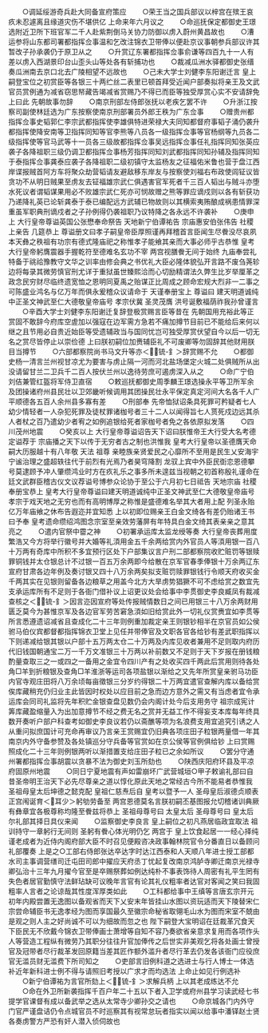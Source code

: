 <!-- { "loadSidebar": true } -->
　　○调延绥游奇兵赴大同备宣府策应
　　○荣王当之国兵部议以梓宫在殡王哀疚未忍遽离且缘道灾伤不堪供亿  上命来年六月议之
　　○命巡抚保定都御史王璟选附近卫所下班官军二千人赴紫荆倒马关协力防御以虏入蔚州黄昌故也
　　○漕运参将山东都司署都指挥佥事温和乞改注锦衣卫带俸以便赴京议事朝参兵部议许其暂改子孙承袭仍于原卫从之
　　○升赏辽东署都指挥佥事俞谦等四百九十一人有差以虏入西湖景印台山歪头山等处各有斩捕功也
　　○裁减瓜洲水驿都御史张缙奏瓜洲南去京口北去广陵相望不远故也
　　○己未大学士刘健李东阳谢迁言  皇上嗣登宝位之初赏臣等各银三十两纻丝二表里已顿首拜受近闻户部奏拟将亲王及文武官员赏例通为减省窃思帑藏告竭减省赏赐乃不得已而臣等独受厚赏心实不安请辞免  上曰此  先朝故事勿辞
　　○南京刑部左侍郎张抚以老疾乞罢不许
　　○升浙江按察司副使林廷选为广东按察使南京刑部署员外郎王秩为广东佥事
　　○赠贵州都指挥佥事史韬郭仁李宗武都指挥使李雄俱特进荣禄大夫同知都督府事韬子涌仍袭升都指挥使降安南等卫指挥同知等官李熊等八员各一级指挥佥事等官杨纲等九员各二级指挥使等官马武等十一员各三级故都指挥佥事吴远指挥佥事任礼指挥同知张英应袭子各降祖职三级仍调卫都指挥佥事杨芳指挥同知刘武都指挥同知孙辅及指挥同知于泰指挥佥事龚泰应袭子各降祖职二级初镇守太监杨友之征福佑米鲁也营于盘江西岸谍报贼首阿方车将聚众劫营韬请友避敌移东岸友与按察使刘福右布政使闾钲议皆贪功不从明日贼果至虏友去钲福雄宗武仁俱遇害官军死者千三百人韬出与贼斗亦堕水死议者谓韬谋果用必不败雄宗武仁死亦可悯故赠之熊等罪应谪戍则以各有斩获功乃递降礼英已论斩龚泰于泰已编配远方武辅已物故则以其横索夷贿酿成祸患情罪深重虽军职典刑谪戍者之子孙例得仍袭祖职乃议特降之各永远不许袭补
　　○庚申上  大行皇帝尊谥英国公张懋奉命祭告  天地新宁伯谭祐告  宗庙惠安伯张伟告  社稷  上亲告  几筵恭上  尊谥册文曰孝子嗣皇帝臣厚照谨再拜稽首言臣闻生尽餋没尽哀夙本天彝之秩祖有功宗有德式隆庙祀之称惟孝子能飨其亲而大事必师乎古恭惟  皇考大行皇帝躬膺震器手握乾符至德难名玄功不宰  两宫视膳餋无间于始终  九庙奉尝礼特备于祧祫豫教守文华之训率由修会典之书优礼大臣必隆体貌弘开言路不废刍荛轸边将每录其微劳慎官刑尤详于重狱虽世臻熙洽而心切励精谓法久弊生比岁举厘革之政念民穷财尽临终遗宽恤之恩明同夏禹之贻谋正比周成之顾命宏规大烈非一二事之可陈盛业鸿名与亿万年而俱永爰稽众议请命于  天谨奉册宝上  尊谥曰  建天明道诚纯中正圣文神武至仁大德敬皇帝庙号  孝宗伏冀  圣灵茂膺  洪号诞敷福荫祚我孙曾谨言
　　○辛酉大学士刘健李东阳谢迁复辞登极赏赐言臣等昔在  先朝国用充裕此等正赏固不敢辞今府库空虗加以强寇在边军需方急若不痛加撙节目前已不能给后来何以继之且节用必自贵近始臣等受遗辅政当与国同忧岂可独受厚赏伏望自今以后一切无名之赏尽皆停止以崇俭德  上曰朕初嗣位加赉辅臣礼不可废卿等勿固辞其他财用朕目当撙节
　　○六部都察院尚书马文升等亦＜锍-釒＞辞赏赐不允
　　○都御史杨一清言兰州视甘凉尤为要害与虏止隔一河而河北盐场堡定火城二处俱贼所从出没请留甘兰二卫兵千二百人按伏兰州以逸待劳庶可遏虏深入从之
　　○命广宁伯刘佶兼管红盔将军侍卫直宿
　　○敕巡抚都御史周季麟王璟选操永平等卫所军余及团操诸府州县民壮以卫郊畿听候调用其团操民壮永平保定真定河间大名各千人广平顺德各五百人余州县多寡有差
　　○刑部奉  先帝恤狱诏条具死罪可矜疑者七人幼少情轻者一人杂犯死罪及徒杖罪诸枷号者三十二人以闻得旨七人贳死戍边远其杀人者杖之百乃遣幼少者宥之如例追银给死者家枷号者免之各依原拟发落
　　○四川茂州地震
　　○癸亥以上  大行皇帝尊谥诏告天下诏曰朕惟帝王大行受大名考德定谥荐于  宗庙播之天下以传于无穷者古之制也洪惟我  皇考大行皇帝以圣德膺天命嗣大历服越十有八年敬  天法  祖尊  亲睦族亲贤爱民之心靡所不至用是民生乂安海宇宁谧治理之盛超轶往代于前烈有光焉乃者昊穹降割  龙驭上宾中外臣民衘恋恩德攀号莫逮顾予冲人肇缵鸿业时方在疚礼乐之事多所未遑兹当视朝之初首称殷礼谨命在廷文武群臣稽古仪文议荐谥号博参众论协于至公于六月初七日祗告  天地宗庙  社稷奉册宝恭上  皇考大行皇帝尊谥曰建天明道诚纯中正圣文神武至仁大德敬皇帝庙号  孝宗于戏天地之无穷也而有高明博厚之称惟是盛德难名举其大者用上配  列圣永贻亿万年庙飨之休布告遐迩并宜知悉  上以初即位赐亲王白金文绮各有差仍贻诸王书曰予奉  皇考遗命缵绍鸿图念宗室至亲效劳藩屏有年特具白金文绮其表亲亲之意其亮之
　　○遣内官祭中霤之神
　　○初署承运库太监龙绶等奏  大行皇帝丧葬用度繁浩又今方将举行徽号并大婚等礼湏用金五千余两给赏内外官员人等湏用银一百八十万两有奇库中所积不多宜预行区处下户部集议言户刑二部都察院收贮赃罚等银赎罪铜钱并太仓银总计不过银一百五万余两即今给散在京军官春季俸银十万余两辽东宣府甘肃各边年例及奏讨银又四十八万余两矣拟支赃罚赎罪银钱行令顺天府收买金千两其实在见银则留备各边粮草之用盖今北方大旱虏势猖獗不可不虑给赏之数宜先支承运库所有不足则于各衙门借补议上诏更议处会给事中李贯御史李良臧凤有裁减查核之＜锍-釒＞因言迩因宣府等处传报贼情数日之间已用银三十八万余两财用匮乏莫今为甚惟京军及各边官军劳苦窘急湏如旧给赏此外一切礼仪赏赉宜如李贯等所言悉遵遗诏减省且查成化二十三年则例重加裁定亲王则银钞相半在京官员如公侯驸马伯仪宾都督都指挥锦衣卫堂上见任并带俸官及文职各官各给钞有差武职指挥以下则递减给银其银以户部十五万两太仓二十万两及内库见收者兼用不足则取内府历代旧钱国朝通宝二万一千万文准银三十万两以补前数又不足则于天下岁报在册钱粮酌量查取三之一或四之一备用之金宜令四川产有之处收买四千两此后赏用则待各处角□羊到折粮银及查角□羊淮浙等运司各项盐银以渐给之又先年所赏皇亲驸马功臣内官寺观庄田将八万余顷每亩徵银三分岁约得银二十万两宜遣官查解内库以备给赏俟库藏稍充仍归业主此皆因时权处以应目前之急而边方意外之需又有当虑者宜令承运库会同司礼监将先年积贮金银查盘见数仍会内阁计处今后支用务守  祖宗成宪计筭库藏盈缩量入为出加意撙节不经之费无名之赏并无益工作不得妄支本库每年终具数开奏听户部户科查考如御史李良议若仍以斋醮等项为名浪费支用宜追究引诱之人从重问拟庶国计可充命再审议乃言亲王赏赐宜仍旧典各项庄田子粒银两量借一年其南京内外守备参赞及各处镇巡分守兵备等官赏如在京公侯等官例俱给钞  上曰赏赐照成化二十三年则例银两听以渐措置支给庄田子粒已之余如所议
　　○罢分守通州署都指挥佥事胡震以贪暴不法为御史刘玉所劾也
　　○陕西庆阳府环县及平凉府固原州地震
　　○同日宁夏地震有声如雷崩坏广武营城垣○甲子敕谕礼部曰自昔圣帝明王治天下必先尽尊亲之道以惇化原此天地之常经古今所不能易者恭惟我  圣祖母皇太后坤德之懿克配  皇祖仁慈焘后自  皇考以暨予一人  圣母皇后淑德贞顺表正宫闱诞育＜耳少＞躬劬劳备至  两宫恩德莫名言朕初嗣丕基图报允切稽诸训典厥有彝章宜各极尊称均隆至餋兹将恭上  圣祖母尊号曰  太皇太后  圣母尊号曰  皇太后尔礼部其择日具仪来闻
　　○监察御史李良言  皇上嗣位之初凡燕居临政宜取法  祖训持守一章躬行无间则  圣躬有餋心体光明仍乞  两宫于  皇上饮食起居一一经心择纯谨老成者为近侍内阁府部大臣不时召见便殿咨决政事翰林院官令分番直日以备顾问礼部覆奏  上是之○工部右侍郎张达卒达字时达江西泰和人天顺八年进士授工部都水司主事调营缮司迁屯田司郎中擢应天府丞丁忧起复改南京鸿胪寺卿迁南京光禄寺卿弘治十三年九月擢今官至是卒赐祭葬如例达纯朴不事表饰待人周密有礼平生罔有失色者居官勤慎守法鲜玷缺可议晚年言官有论其礼仪粗率者达官对客闻之笑曰我固粗率人言者之论谅哉其性度浑厚类如此
　　○工科都给事中王缜等言唐玄宗开元初年内殿尝置无逸图以备观省而天下乂安末年皆挂山水图以资玩适而天下陵替宋仁宗尝命辅臣书无逸孝经为图而享国最久至徽宗命秘省取翎毛山水为图而宋室不兢由是观之则人主之好尚诚不可以为细故而忽之也  陛下嗣登大宝明诏在廷裁革冗食天下臣民无不欣戴今锦衣卫带俸画士萧增等自知不容乃奏欲省亲意求复用而各项作头人等营造工程纵有微劳乃其职分往往升官加俸传之后世实非美观乞将各处画士曾授官及冠带者尽行裁革发回原籍当差其匠作额外滥升者尽行革去仍发各该衙门应役庶官无滥员财无滥费下所司知之
　　○吏部言旧例科道之选进士与行人博士一体选补近年新科进士例不得与请照旧考授以广求才而均选法  上命止如见行例选补
　　○新宁伯谭祐为言官所劾上＜锍-釒＞求解兵柄  上以其老成练达不允
　　○命在外卫所新袭指挥千百户年二十五以下者入卫学或府州县学习读武经七书提学官课督有成以备武举之选从太常寺少卿孙交之请也
　　○命京城各门内外守门官严谨盘诘仍令点城官员不时巡察其有视常怠玩者指实以闻以给事中潘铎赵士贤各奏虏警方严恐有奸人潜入侦伺故也
